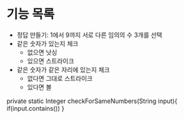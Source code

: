 # 기능 목록
- 정답 만들기: 1에서 9까지 서로 다른 임의의 수 3개를 선택
- 같은 숫자가 있는지 체크
  - 없으면 낫싱
  - 있으면 스트라이크
- 같은 숫자가 같은 자리에 있는지 체크
  - 없다면 그대로 스트라이크
  - 있다면 볼

private static Integer checkForSameNumbers(String input){
if(input.contains())
}
